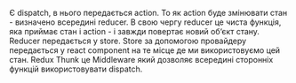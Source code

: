 Є dispatch, в нього передається action. То як action буде змінювати стан - визначено всередині reducer. В свою чергу reducer це чиста функція, яка приймає стан і action - і завжди повертає новий об‘єкт стану. Reducer передається у store. Store за допомогою провайдеру передається у react component на те місце де ми використовуємо цей стан. 
Redux Thunk це Middleware який дозволяє всередині сторонніх функцій використовувати dispatch.  
